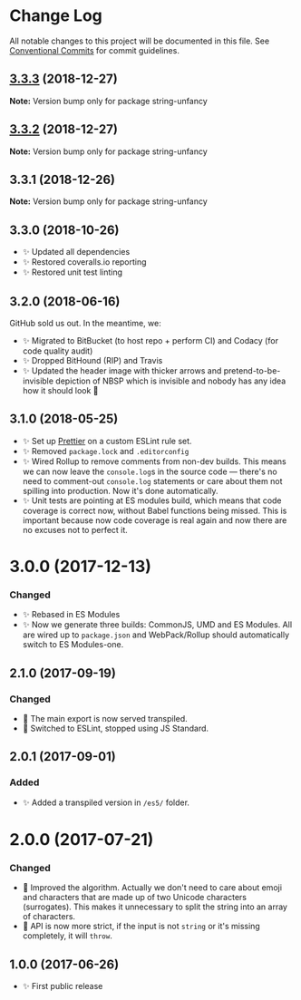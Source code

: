 # Change Log

All notable changes to this project will be documented in this file.
See [Conventional Commits](https://conventionalcommits.org) for commit guidelines.

## [3.3.3](https://bitbucket.org/codsen/codsen/src/master/packages/string-unfancy/compare/string-unfancy@3.3.2...string-unfancy@3.3.3) (2018-12-27)

**Note:** Version bump only for package string-unfancy





## [3.3.2](https://bitbucket.org/codsen/codsen/src/master/packages/string-unfancy/compare/string-unfancy@3.3.1...string-unfancy@3.3.2) (2018-12-27)

**Note:** Version bump only for package string-unfancy





## 3.3.1 (2018-12-26)

**Note:** Version bump only for package string-unfancy





## 3.3.0 (2018-10-26)

- ✨ Updated all dependencies
- ✨ Restored coveralls.io reporting
- ✨ Restored unit test linting

## 3.2.0 (2018-06-16)

GitHub sold us out. In the meantime, we:

- ✨ Migrated to BitBucket (to host repo + perform CI) and Codacy (for code quality audit)
- ✨ Dropped BitHound (RIP) and Travis
- ✨ Updated the header image with thicker arrows and pretend-to-be-invisible depiction of NBSP which is invisible and nobody has any idea how it should look 👀

## 3.1.0 (2018-05-25)

- ✨ Set up [Prettier](https://prettier.io) on a custom ESLint rule set.
- ✨ Removed `package.lock` and `.editorconfig`
- ✨ Wired Rollup to remove comments from non-dev builds. This means we can now leave the `console.log`s in the source code — there's no need to comment-out `console.log` statements or care about them not spilling into production. Now it's done automatically.
- ✨ Unit tests are pointing at ES modules build, which means that code coverage is correct now, without Babel functions being missed. This is important because now code coverage is real again and now there are no excuses not to perfect it.

# 3.0.0 (2017-12-13)

### Changed

- ✨ Rebased in ES Modules
- ✨ Now we generate three builds: CommonJS, UMD and ES Modules. All are wired up to `package.json` and WebPack/Rollup should automatically switch to ES Modules-one.

## 2.1.0 (2017-09-19)

### Changed

- 🔧 The main export is now served transpiled.
- 🔧 Switched to ESLint, stopped using JS Standard.

## 2.0.1 (2017-09-01)

### Added

- ✨ Added a transpiled version in `/es5/` folder.

# 2.0.0 (2017-07-21)

### Changed

- 🔧 Improved the algorithm. Actually we don't need to care about emoji and characters that are made up of two Unicode characters (surrogates). This makes it unnecessary to split the string into an array of characters.
- 🔧 API is now more strict, if the input is not `string` or it's missing completely, it will `throw`.

## 1.0.0 (2017-06-26)

- ✨ First public release

